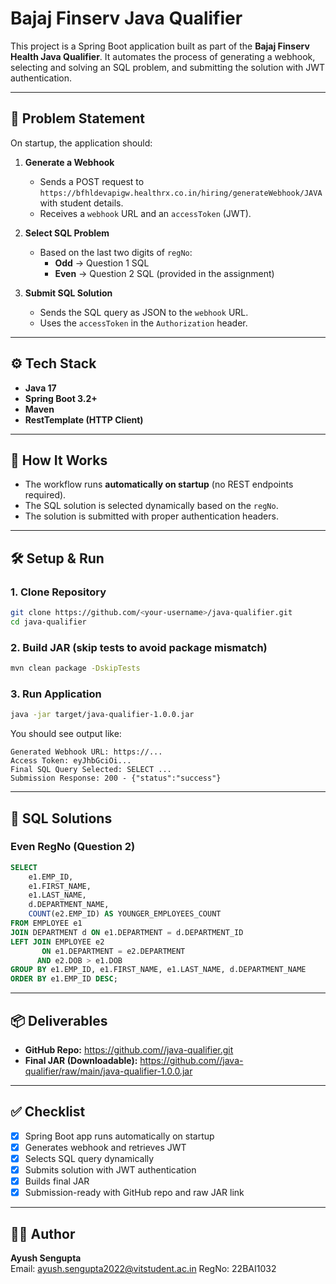 # Bajaj Finserv Java Qualifier

This project is a Spring Boot application built as part of the **Bajaj Finserv Health Java Qualifier**. It automates the process of generating a webhook, selecting and solving an SQL problem, and submitting the solution with JWT authentication.

---

## 📌 Problem Statement

On startup, the application should:

1. **Generate a Webhook**
   - Sends a POST request to `https://bfhldevapigw.healthrx.co.in/hiring/generateWebhook/JAVA` with student details.
   - Receives a `webhook` URL and an `accessToken` (JWT).

2. **Select SQL Problem**
   - Based on the last two digits of `regNo`:
     - **Odd** → Question 1 SQL
     - **Even** → Question 2 SQL (provided in the assignment)

3. **Submit SQL Solution**
   - Sends the SQL query as JSON to the `webhook` URL.
   - Uses the `accessToken` in the `Authorization` header.

---

## ⚙️ Tech Stack
- **Java 17**
- **Spring Boot 3.2+**
- **Maven**
- **RestTemplate (HTTP Client)**

---

## 🚀 How It Works
- The workflow runs **automatically on startup** (no REST endpoints required).
- The SQL solution is selected dynamically based on the `regNo`.
- The solution is submitted with proper authentication headers.

---

## 🛠 Setup & Run

### 1. Clone Repository
```bash
git clone https://github.com/<your-username>/java-qualifier.git
cd java-qualifier
```

### 2. Build JAR (skip tests to avoid package mismatch)
```bash
mvn clean package -DskipTests
```

### 3. Run Application
```bash
java -jar target/java-qualifier-1.0.0.jar
```

You should see output like:
```
Generated Webhook URL: https://...
Access Token: eyJhbGciOi...
Final SQL Query Selected: SELECT ...
Submission Response: 200 - {"status":"success"}
```

---

## 📜 SQL Solutions


### Even RegNo (Question 2)
```sql
SELECT
    e1.EMP_ID,
    e1.FIRST_NAME,
    e1.LAST_NAME,
    d.DEPARTMENT_NAME,
    COUNT(e2.EMP_ID) AS YOUNGER_EMPLOYEES_COUNT
FROM EMPLOYEE e1
JOIN DEPARTMENT d ON e1.DEPARTMENT = d.DEPARTMENT_ID
LEFT JOIN EMPLOYEE e2
       ON e1.DEPARTMENT = e2.DEPARTMENT
      AND e2.DOB > e1.DOB
GROUP BY e1.EMP_ID, e1.FIRST_NAME, e1.LAST_NAME, d.DEPARTMENT_NAME
ORDER BY e1.EMP_ID DESC;
```

---

## 📦 Deliverables
- **GitHub Repo:** [https://github.com/<your-username>/java-qualifier.git](https://github.com/<your-username>/java-qualifier.git)
- **Final JAR (Downloadable):** [https://github.com/<your-username>/java-qualifier/raw/main/java-qualifier-1.0.0.jar](https://github.com/<your-username>/java-qualifier/raw/main/java-qualifier-1.0.0.jar)

---

## ✅ Checklist
- [x] Spring Boot app runs automatically on startup
- [x] Generates webhook and retrieves JWT
- [x] Selects SQL query dynamically
- [x] Submits solution with JWT authentication
- [x] Builds final JAR
- [x] Submission-ready with GitHub repo and raw JAR link

---

## 👨‍💻 Author
**Ayush Sengupta**  
Email: ayush.sengupta2022@vitstudent.ac.in 
RegNo: 22BAI1032

